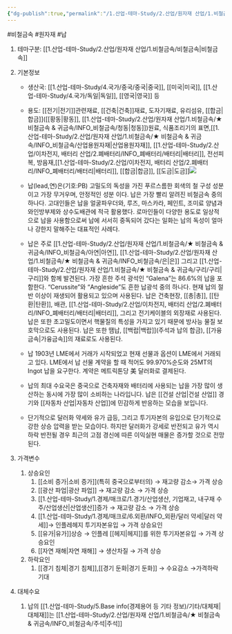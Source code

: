 ```yaml
---
{"dg-publish":true,"permalink":"/1.산업-테마-Study/2.산업/원자재 산업/1.비철금속/★ 비철금속 & 귀금속/INFO_비철금속/납/","created":"2024-11-20T21:02:28.596+09:00","updated":"2025-06-25T16:11:46.516+09:00"}
---
```


#비철금속 #원자재 #납 

1. 테마구분: [[1.산업-테마-Study/2.산업/원자재 산업/1.비철금속/비철금속\|비철금속]]

1. 기본정보

	- 생산국: [[1.산업-테마-Study/4.국가/중국/중국\|중국]], [[미국\|미국]], [[1.산업-테마-Study/4.국가/독일\|독일]], [[영국\|영국]] 등
	- 용도: [[전기\|전기]]관련재료, [[건축\|건축]]재료, 도자기재료, 유리섬유, [[합금\|합금]]([[황동\|황동]], [[1.산업-테마-Study/2.산업/원자재 산업/1.비철금속/★ 비철금속 & 귀금속/INFO_비철금속/청동\|청동]])원료, 식품조리기의 표면,[[1.산업-테마-Study/2.산업/원자재 산업/1.비철금속/★ 비철금속 & 귀금속/INFO_비철금속/산업용원자재\|산업용원자재]], [[1.산업-테마-Study/2.산업/이차전지, 배터리 산업/2.폐배터리/INFO_폐배터리/배터리\|배터리]], 전선피복, 방음재,[[1.산업-테마-Study/2.산업/이차전지, 배터리 산업/2.폐배터리/INFO_폐배터리/배터리\|배터리]], [[합금\|합금]], [[도금\|도금]]![](https://i.imgur.com/jcVgfUd.png)


	- 납(lead,연)은(기호:PB) 고밀도의 독성을 가진 푸르스름한 회색의 철 구성 성분이고 가장 무거우며, 안정적인 성분 이다. 납은 가장 빨리 알려진 비철금속 중의 하나다. 고대인들은 납을 얼굴파우더와, 루즈, 마스카라, 페인트, 조미료 양념과 와인방부제와 상수도배관에 적극 활용했다. 로마인들이 다양한 용도로 일상적으로 납을 사용함으로써 납에 서서히 중독되어 갔다는 일화는 납의 독성이 얼마나 강한지 말해주는 대표적인 사례다. 
	- 납은 주로 [[1.산업-테마-Study/2.산업/원자재 산업/1.비철금속/★ 비철금속 & 귀금속/INFO_비철금속/아연\|아연]], [[1.산업-테마-Study/2.산업/원자재 산업/1.비철금속/★ 비철금속 & 귀금속/INFO_비철금속/은\|은]] 그리고 [[1.산업-테마-Study/2.산업/원자재 산업/1.비철금속/★ 비철금속 & 귀금속/구리/구리\|구리]]와 함께 발견된다. 가장 흔한 주석 광석인 “Galena”는 86.6%의 납을 포함한다. “Cerussite”와 “Angleside”도 흔한 납광석 중의 하나다. 현재 납의 절반 이상이 재생되어 활용되고 있으며 사용된다. 납은 건축현장, [[총\|총]], [[탄환\|탄환]], 배관, [[1.산업-테마-Study/2.산업/이차전지, 배터리 산업/2.폐배터리/INFO_폐배터리/배터리\|배터리]], 그리고 전기케이블의 외장재로 사용된다. 납은 또한 초고밀도이면서 핵물질의 특성을 가지고 있기 때문에 방사능 물질 보호막으로도 사용된다. 납은 또한 땜납, [[백랍\|백랍]](주석과 납의 합금), [[가융금속\|가융금속]]의 재료로도 사용된다. 
	- 납 1903년 LME에서 거래가 시작되었고 현재 선물과 옵션이 LME에서 거래되고 있다. LME에서 납 선물 계약을 할 때 적어도 99.970%순도와 25MT의 Ingot 납을 요구한다. 계약은 메트릭톤당 美 달러화로 결제된다. 
	- 납의 최대 수요국은 중국으로 건축자재와 배터리에 사용되는 납을 가장 많이 생산하는 동시에 가장 많이 소비하는 나라입니다. 납은 [[건설 산업\|건설 산업]] 경기와 [[자동차 산업\|자동차 산업]]에 민감하게 반응하는 모습을 보입니다.
	- 단기적으로 달러화 약세와 유가 급등, 그리고 투기자본의 유입으로 단기적으로 강한 상승 압력을 받는 모습이다. 하지만 달러화가 강세로 반전되고 유가 역시 하락 반전될 경우 최근의 고점 경신에 따른 이익실현 매물은 증가할 것으로 전망된다.


1. 가격변수
	1. 상승요인
		1. [[소비 증가\|소비 증가]](특히 중국으로부터의) → 재고량 감소→ 가격 상승 
		2. [[광산 파업\|광산 파업]] → 재고량 감소 → 가격 상승
		3. [[1.산업-테마-Study/1.경제/매크로/1.경기/산업생산, 기업재고, 내구재 수주/산업생산\|산업생산]]증가 → 재고량 감소 → 가격 상승 
		4. [[1.산업-테마-Study/1.경제/매크로/6.외환/INFO_외환/달러 약세\|달러 약세]]→ 인플레헤지 투기자본유입 → 가격 상승요인 
		5. [[유가\|유가]]상승 → 인플레 [[헤지\|헤지]]를 위한 투기자본유입 → 가격 상승요인 
		6. [[자연 재해\|자연 재해]] → 생산차질 → 가격 상승
	2. 하락요인
		1. [[경기 침체\|경기 침체]],[[경기 둔화\|경기 둔화]] → 수요감소 →가격하락 기대


2. 대체수요
	1. 납의 [[1.산업-테마-Study/5.Base info(경제용어 등 기타 정보)/기타/대체재\|대체재]]는 [[1.산업-테마-Study/2.산업/원자재 산업/1.비철금속/★ 비철금속 & 귀금속/INFO_비철금속/주석\|주석]]
